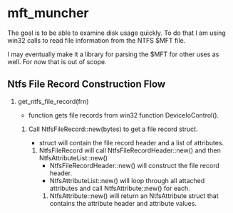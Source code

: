 # mft_muncher

The goal is to be able to examine disk usage quickly. To do that I am using win32 calls to read file information from the NTFS $MFT file. 

I may eventually make it a library for parsing the $MFT for other uses as well. For now that is out of scope.


## Ntfs File Record Construction Flow

1. get_ntfs_file_record(frn)
    - function gets file records from win32 function DeviceIoControl().
    
   1. Call NtfsFileRecord::new(bytes) to get a file record struct.
       - struct will contain the file record header and a list of attributes. 
       
      1. NtfsFileRecord will call NtfsFileRecordHeader::new() and then NtfsAttributeList::new()
         - NtfsFileRecordHeader::new() will construct the file record header.
         - NtfsAttributeList::new() will loop through all attached attributes and call NtfsAttribute::new() for each. 
         1. NtfsAttribute::new() will return an NtfsAttribute struct that contains the attribute header and attribute values.